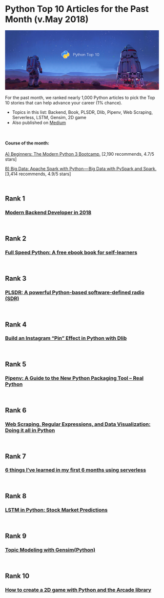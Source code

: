# Python Top 10 Articles for the Past Month (v.May 2018)

<img src="may-python-top10.jpg" width="800" alt="Mybridge"></a>

For the past month, we ranked nearly 1,000 Python articles to pick the Top 10 stories that can help advance your career (1% chance).
 
* Topics in this list: Backend, Book, PLSDR, Dlib, Pipenv, Web Scraping, Serverless, LSTM, Gensim, 2D game
* Also published on [Medium](https://goo.gl/rfichg)

<br>

#### Course of the month:

[A) Beginners: The Modern Python 3 Bootcamp.](http://bit.ly/2p2c0DT) [2,190 recommends, 4.7/5 stars]

[B) Big Data: Apache Spark with Python — Big Data with PySpark and Spark.](http://bit.ly/2rFtcku) [3,414 recommends, 4.9/5 stars]

<br>

## Rank 1
### [Modern Backend Developer in 2018](https://medium.com/tech-tajawal/modern-backend-developer-in-2018-6b3f7b5f8b9?utm_source=mybridge&utm_medium=blog&utm_campaign=read_more)


<br>

## Rank 2
### [Full Speed Python: A free ebook book for self-learners](https://github.com/joaoventura/full-speed-python?utm_source=mybridge&utm_medium=blog&utm_campaign=read_more)


<br>

## Rank 3
### [PLSDR: A powerful Python-based software-defined radio (SDR)](https://arachnoid.com/PLSDR/index.html?utm_source=mybridge&utm_medium=blog&utm_campaign=read_more)


<br>

## Rank 4
### [Build an Instagram “Pin” Effect in Python with Dlib](https://www.makeartwithpython.com/blog/instagram-pin-effect-in-python?utm_source=mybridge&utm_medium=blog&utm_campaign=read_more)


<br>

## Rank 5
### [Pipenv: A Guide to the New Python Packaging Tool – Real Python](https://realpython.com/pipenv-guide?utm_source=mybridge&utm_medium=blog&utm_campaign=read_more)


<br>

## Rank 6
### [Web Scraping, Regular Expressions, and Data Visualization: Doing it all in Python](https://towardsdatascience.com/web-scraping-regular-expressions-and-data-visualization-doing-it-all-in-python-37a1aade7924?utm_source=mybridge&utm_medium=blog&utm_campaign=read_more)


<br>

## Rank 7
### [6 things I’ve learned in my first 6 months using serverless](https://read.acloud.guru/six-months-of-serverless-lessons-learned-f6da86a73526?utm_source=mybridge&utm_medium=blog&utm_campaign=read_more)


<br>

## Rank 8
### [LSTM in Python: Stock Market Predictions](https://www.datacamp.com/community/tutorials/lstm-python-stock-market?utm_source=mybridge&utm_medium=blog&utm_campaign=read_more)


<br>

## Rank 9
### [Topic Modeling with Gensim(Python)](https://www.machinelearningplus.com/nlp/topic-modeling-gensim-python?utm_source=mybridge&utm_medium=blog&utm_campaign=read_more)


<br>

## Rank 10
### [How to create a 2D game with Python and the Arcade library](https://opensource.com/article/18/4/easy-2d-game-creation-python-and-arcade?utm_source=mybridge&utm_medium=blog&utm_campaign=read_more)

